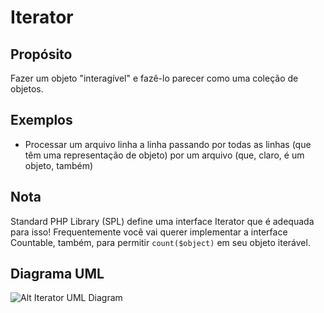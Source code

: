 # Iterator

## Propósito

Fazer um objeto "interagível" e fazê-lo parecer como uma coleção de objetos.

## Exemplos

* Processar um arquivo linha a linha passando por todas as linhas (que têm uma 
representação de objeto) por um arquivo (que, claro, é um objeto, também)

## Nota

Standard PHP Library (SPL) define uma interface Iterator que é adequada para isso! 
Frequentemente você vai querer implementar a interface Countable, também, para 
permitir `count($object)` em seu objeto iterável.

## Diagrama UML

![Alt Iterator UML Diagram](uml/uml.png)
